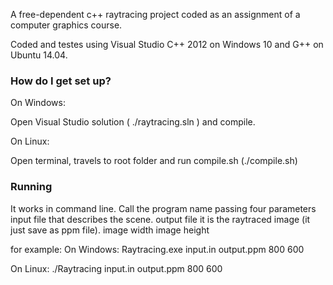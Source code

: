 A free-dependent c++ raytracing project coded as an assignment of a computer graphics course. 

Coded and testes using Visual Studio C++ 2012 on Windows 10 and G++ on Ubuntu 14.04.

### How do I get set up? ###

On Windows:

Open Visual Studio solution ( ./raytracing.sln ) and compile.

On Linux:

Open terminal, travels to root folder and run compile.sh (./compile.sh)

### Running ###

It works in command line. Call the program name passing four parameters
input file that describes the scene.
output file it is the raytraced image (it just save as ppm file).
image width
image height

for example:
On Windows:
Raytracing.exe input.in output.ppm 800 600

On Linux:
./Raytracing input.in output.ppm 800 600